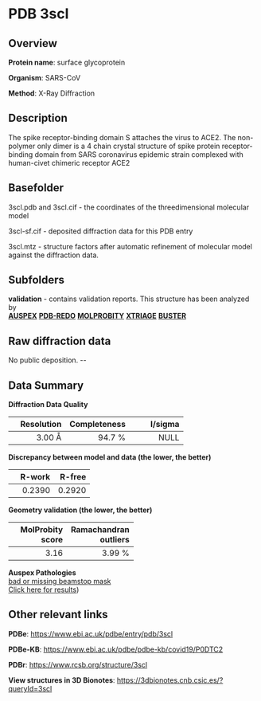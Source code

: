 # PDB 3scl

## Overview

**Protein name**: surface glycoprotein

**Organism**: SARS-CoV

**Method**: X-Ray Diffraction

## Description

The spike receptor-binding domain S attaches the virus to ACE2. The non-polymer only dimer is a 4 chain crystal structure of spike protein receptor-binding domain from SARS coronavirus epidemic strain complexed with human-civet chimeric receptor ACE2

## Basefolder

3scl.pdb and 3scl.cif - the coordinates of the threedimensional molecular model

3scl-sf.cif - deposited diffraction data for this PDB entry

3scl.mtz - structure factors after automatic refinement of molecular model against the diffraction data.

## Subfolders





**validation** - contains validation reports. This structure has been analyzed by <br>[**AUSPEX**](https://github.com/thorn-lab/coronavirus_structural_task_force/tree/master/pdb/surface_glycoprotein/SARS-CoV/3scl/validation/auspex) [**PDB-REDO**](https://github.com/thorn-lab/coronavirus_structural_task_force/tree/master/pdb/surface_glycoprotein/SARS-CoV/3scl/validation/pdb-redo) [**MOLPROBITY**](https://github.com/thorn-lab/coronavirus_structural_task_force/tree/master/pdb/surface_glycoprotein/SARS-CoV/3scl/validation/molprobity) [**XTRIAGE**](https://github.com/thorn-lab/coronavirus_structural_task_force/blob/master/pdb/surface_glycoprotein/SARS-CoV/3scl/validation/Xtriage_output.log) [**BUSTER**](https://www.globalphasing.com/buster/wiki/index.cgi?Covid19Pdb3SCL) 



## Raw diffraction data

No public deposition. --<br> 

## Data Summary
**Diffraction Data Quality**

|   | Resolution | Completeness| I/sigma |
|---|-------------:|----------------:|--------------:|
|   |3.00 Å|94.7  %|<img width=50/>NULL |

**Discrepancy between model and data (the lower, the better)**

|   | **R-work**| **R-free**   
|---|-------------:|----------------:|           
||  0.2390|  0.2920|

**Geometry validation (the lower, the better)**

|   |**MolProbity<br>score**| **Ramachandran<br>outliers** 
|---|-------------:|----------------:|
||  3.16|  3.99 %|

**Auspex Pathologies**<br> [bad or missing beamstop mask](https://www.auspex.de/pathol/#2)<br>[Click here for results](https://github.com/thorn-lab/coronavirus_structural_task_force/blob/master/pdb/surface_glycoprotein/SARS-CoV/3scl/validation/auspex/3scl_auspex_comments.txt))

 



## Other relevant links 
**PDBe**:  https://www.ebi.ac.uk/pdbe/entry/pdb/3scl

**PDBe-KB**: https://www.ebi.ac.uk/pdbe/pdbe-kb/covid19/P0DTC2 
 
**PDBr**: https://www.rcsb.org/structure/3scl 

**View structures in 3D Bionotes**: https://3dbionotes.cnb.csic.es/?queryId=3scl

